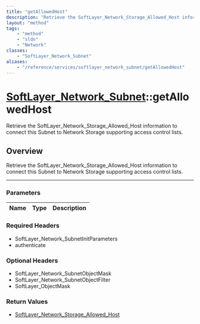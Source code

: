 ```yaml
---
title: "getAllowedHost"
description: "Retrieve the SoftLayer_Network_Storage_Allowed_Host information to connect this Subnet to Network Storage supporting acc... "
layout: "method"
tags:
    - "method"
    - "sldn"
    - "Network"
classes:
    - "SoftLayer_Network_Subnet"
aliases:
    - "/reference/services/softlayer_network_subnet/getAllowedHost"
---
```

# [SoftLayer_Network_Subnet](/reference/services/SoftLayer_Network_Subnet)::getAllowedHost


Retrieve the SoftLayer_Network_Storage_Allowed_Host information to connect this Subnet to Network Storage supporting access control lists.


## Overview 
Retrieve the SoftLayer_Network_Storage_Allowed_Host information to connect this Subnet to Network Storage supporting access control lists.

-----

### Parameters 
|Name | Type | Description |
| --- | --- | --- |


### Required Headers
* SoftLayer_Network_SubnetInitParameters
* authenticate


### Optional Headers
* SoftLayer_Network_SubnetObjectMask
* SoftLayer_Network_SubnetObjectFilter
* SoftLayer_ObjectMask

### Return Values
* <a href='/reference/datatypes/SoftLayer_Network_Storage_Allowed_Host'>SoftLayer_Network_Storage_Allowed_Host </a>




